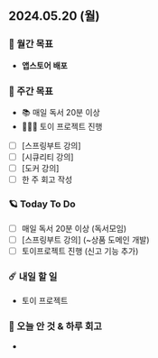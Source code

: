 ## 2024.05.20 (월)

### 🚀 월간 목표

- **앱스토어 배포**
  <br/>

### 💫 주간 목표

- 📚 매일 독서 20분 이상
- 🦹🏻‍♀️ 토이 프로젝트 진행
- [ ] [스프링부트 강의]
- [ ] [시큐리티 강의]
- [ ] [도커 강의]
- [ ] 한 주 회고 작성
  <br/>

### 🪐 Today To Do

- [ ] 매일 독서 20분 이상 (독서모임)
- [ ] [스프링부트 강의] (~상품 도메인 개발)
- [ ] 토이프로젝트 진행 (신고 기능 추가)
  <br/>

### ☄️ 내일 할 일

- 토이 프로젝트
  <br/>

### 👾 오늘 안 것 & 하루 회고

- 